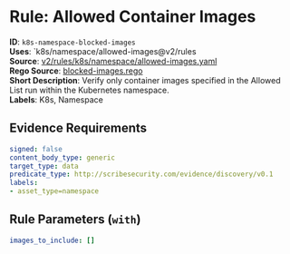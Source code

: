 # Rule: Allowed Container Images

**ID**: `k8s-namespace-blocked-images`  
**Uses**: `k8s/namespace/allowed-images@v2/rules  
**Source**: [v2/rules/k8s/namespace/allowed-images.yaml](https://github.com/scribe-public/sample-policies/v2/rules/k8s/namespace/allowed-images.yaml)  
**Rego Source**: [blocked-images.rego](https://github.com/scribe-public/sample-policies/v2/rules/k8s/namespace/blocked-images.rego)  
**Short Description**: Verify only container images specified in the Allowed List run within the Kubernetes namespace.  
**Labels**: K8s, Namespace

## Evidence Requirements

```yaml
signed: false
content_body_type: generic
target_type: data
predicate_type: http://scribesecurity.com/evidence/discovery/v0.1
labels:
- asset_type=namespace
```
## Rule Parameters (`with`)

```yaml
images_to_include: []
```

